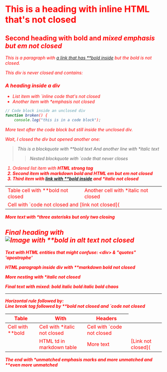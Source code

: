 # This is a heading with <span style="color: red">inline HTML that's not closed

## Second heading with **bold and <em>mixed emphasis** but em not closed

This is a paragraph with [a link that has **bold inside](http://example.com) but the bold is not closed.

<div class="unclosed-div">
This div is never closed and contains:

### A heading inside a div
- List item with `inline code that's not closed
- Another item with *emphasis not closed

```javascript
// Code block inside an unclosed div
function broken() {
    console.log("this is in a code block");
```

More text after the code block but still inside the unclosed div.

</div>

Wait, I closed the div but opened another one:
<div id="another-div">

> This is a blockquote with **bold text
> And another line with *italic text
> 
> > Nested blockquote with `code that never closes

1. Ordered list item with <strong>HTML strong tag
2. Second item with **markdown bold and <em>HTML em** but em not closed
3. Third item with [link with **bold inside](http://test.com) and *italic not closed

<table>
<tr><td>Table cell with **bold not closed
<td>Another cell with *italic not closed
</tr>
<tr>
<td colspan="2">Cell with `code not closed and [link not closed](
</table>

More text with ***three asterisks but only two closing**

<script>
alert("This script tag in markdown");
</script>

## Final heading with <img src="test.jpg" alt="Image with **bold in alt text not closed">

Text with HTML entities that might confuse: &lt;div&gt; &amp; &quot;quotes&quot; &#39;apostrophe&#39;

<div class="nested">
<p>HTML paragraph inside div with **markdown bold not closed
<div class="inner">
More nesting with *italic not closed
</div>
</p>

Final text with mixed: **bold *italic* bold** *italic **bold*** chaos

---

Horizontal rule followed by:
<br>
Line break tag followed by **bold not closed and `code not closed

| Table | With | Headers |
|-------|------|---------|
| Cell with **bold | Cell with *italic not closed | Cell with `code not closed |
| <td>HTML td in markdown table</td> | More text | [Link not closed]( |

<style>
body { color: red; }
</style>

The end with ***unmatched emphasis marks** and *more unmatched* and **even more unmatched
